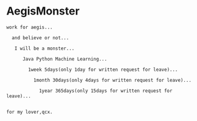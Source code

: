 # AegisMonster
    work for aegis...

      and believe or not...
  
       I will be a monster...
    
          Java Python Machine Learning...
      
            1week 5days(only 1day for written request for leave)...
        
              1month 30days(only 4days for written request for leave)...
          
                1year 365days(only 15days for written request for leave)...
            
                                                                                                  for my lover,qcx.
